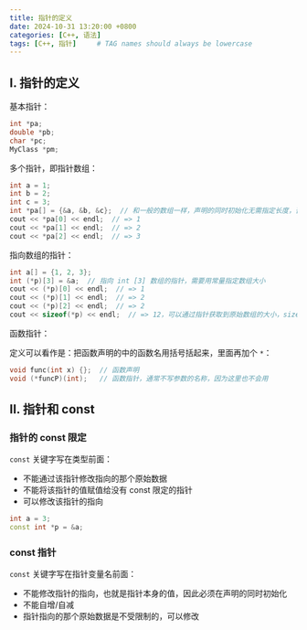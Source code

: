 ```yaml
---
title: 指针的定义
date: 2024-10-31 13:20:00 +0800
categories: [C++, 语法]
tags: [C++, 指针]     # TAG names should always be lowercase
---
```


## I. 指针的定义

基本指针：

```c++
int *pa;
double *pb;
char *pc;
MyClass *pm;
```

多个指针，即指针数组：

```c++
int a = 1;
int b = 2;
int c = 3;
int *pa[] = {&a, &b, &c};  // 和一般的数组一样，声明的同时初始化无需指定长度，否则需要用常量指定数组大小
cout << *pa[0] << endl;  // => 1
cout << *pa[1] << endl;  // => 2
cout << *pa[2] << endl;  // => 3
```

指向数组的指针：

```c++
int a[] = {1, 2, 3};
int (*p)[3] = &a;  // 指向 int [3] 数组的指针，需要用常量指定数组大小
cout << (*p)[0] << endl;  // => 1
cout << (*p)[1] << endl;  // => 2
cout << (*p)[2] << endl;  // => 2
cout << sizeof(*p) << endl;  // => 12，可以通过指针获取到原始数组的大小，sizeof 能获取到正确大小
```

函数指针：

定义可以看作是：把函数声明的中的函数名用括号括起来，里面再加个 `*`：

```c++
void func(int x) {};  // 函数声明
void (*funcP)(int);   // 函数指针，通常不写参数的名称，因为这里也不会用
```

## II. 指针和 const

### 指针的 const 限定

`const` 关键字写在类型前面：

- 不能通过该指针修改指向的那个原始数据
- 不能将该指针的值赋值给没有 const 限定的指针
- 可以修改该指针的指向

```c++
int a = 3;
const int *p = &a;
```

### const 指针

`const` 关键字写在指针变量名前面：

- 不能修改指针的指向，也就是指针本身的值，因此必须在声明的同时初始化
- 不能自增/自减
- 指针指向的那个原始数据是不受限制的，可以修改

